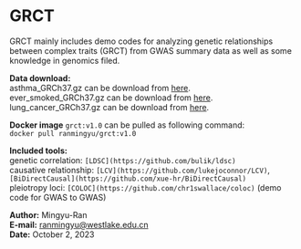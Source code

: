 # GRCT
GRCT mainly includes demo codes for analyzing genetic relationships between complex traits (GRCT) from GWAS summary data as well as some knowledge in genomics filed.  

**Data download:**  
asthma_GRCh37.gz can be download from [here](https://yanglab.westlake.edu.cn/data/fastgwa_data/UKBbin/495_PheCode.v1.0.fastGWA.gz).  
ever_smoked_GRCh37.gz can be download from [here](https://yanglab.westlake.edu.cn/data/fastgwa_data/UKBbin/20160.v1.0.fastGWA.gz).  
lung_cancer_GRCh37.gz can be download from [here](https://yanglab.westlake.edu.cn/data/fastgwa_data/UKBbin/165.1_PheCode.v1.0.fastGWA.gz).  

**Docker image** `grct:v1.0` can be pulled as following command:  
`docker pull ranmingyu/grct:v1.0`

**Included tools:**  
genetic correlation: `[LDSC](https://github.com/bulik/ldsc)`  
causative relationship: `[LCV](https://github.com/lukejoconnor/LCV)`, `[BiDirectCausal](https://github.com/xue-hr/BiDirectCausal)`    
pleiotropy loci: `[COLOC](https://github.com/chr1swallace/coloc)` (demo code for GWAS to GWAS)  
  
**Author:** Mingyu-Ran  
**E-mail:** ranmingyu@westlake.edu.cn  
**Date:** October 2, 2023
